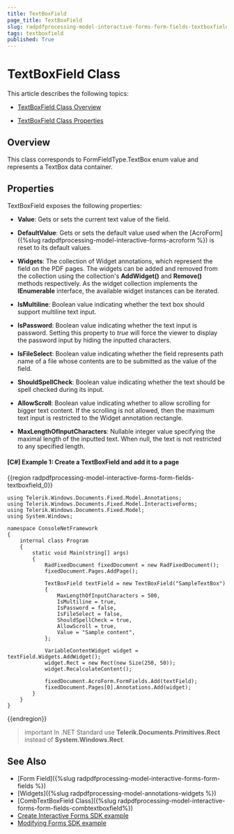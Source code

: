 ```yaml
---
title: TextBoxField 
page_title: TextBoxField 
slug: radpdfprocessing-model-interactive-forms-form-fields-textboxfield
tags: textboxfield
published: True
---
```


# TextBoxField Class

This article describes the following topics:

* [TextBoxField Class Overview](#overview)

* [TextBoxField Class Properties](#properties)


## Overview

This class corresponds to FormFieldType.TextBox enum value and represents a TextBox data container. 

## Properties

TextBoxField exposes the following properties:

* **Value**: Gets or sets the current text value of the field.

* **DefaultValue**: Gets or sets the default value used when the [AcroForm]({%slug radpdfprocessing-model-interactive-forms-acroform %}) is reset to its default values.

* **Widgets**: The collection of Widget annotations, which represent the field on the PDF pages. The widgets can be added and removed from the collection using the collection's **AddWidget()** and **Remove()** methods respectively. As the widget collection implements the **IEnumerable** interface, the available widget instances can be iterated.

* **IsMultiline**: Boolean value indicating whether the text box should support multiline text input.

* **IsPassword**: Boolean value indicating whether the text input is password. Setting this property to *true* will force the viewer to display the password input by hiding the inputted characters.

* **IsFileSelect**: Boolean value indicating whether the field represents path name of a file whose contents are to be submitted as the value of the field.

* **ShouldSpellCheck**: Boolean value indicating whether the text should be spell checked during its input.

* **AllowScroll**: Boolean value indicating whether to allow scrolling for bigger text content. If the scrolling is not allowed, then the maximum text input is restricted to the Widget annotation rectangle.

* **MaxLengthOfInputCharacters**: Nullable integer value specifying the maximal length of the inputted text. When null, the text is not restricted to any specified length.

#### **[C#] Example 1: Create a TextBoxField and add it to a page**
{{region radpdfprocessing-model-interactive-forms-form-fields-textboxfield_0}}
	
	using Telerik.Windows.Documents.Fixed.Model.Annotations;
	using Telerik.Windows.Documents.Fixed.Model.InteractiveForms;
	using Telerik.Windows.Documents.Fixed.Model;
	using System.Windows;

	namespace ConsoleNetFramework
	{
		internal class Program
		{
			static void Main(string[] args)
			{
				RadFixedDocument fixedDocument = new RadFixedDocument();
				fixedDocument.Pages.AddPage();

				TextBoxField textField = new TextBoxField("SampleTextBox")
				{
					MaxLengthOfInputCharacters = 500,
					IsMultiline = true,
					IsPassword = false,
					IsFileSelect = false,
					ShouldSpellCheck = true,
					AllowScroll = true,
					Value = "Sample content",
				};

				VariableContentWidget widget = textField.Widgets.AddWidget();
				widget.Rect = new Rect(new Size(250, 50));
				widget.RecalculateContent();

				fixedDocument.AcroForm.FormFields.Add(textField);
				fixedDocument.Pages[0].Annotations.Add(widget);
			}
		}
	}

{{endregion}}

>important In .NET Standard use __Telerik.Documents.Primitives.Rect__ instead of __System.Windows.Rect__.

## See Also

* [Form Field]({%slug radpdfprocessing-model-interactive-forms-form-fields %})
* [Widgets]({%slug radpdfprocessing-model-annotations-widgets %})
* [CombTextBoxField Class]({%slug radpdfprocessing-model-interactive-forms-form-fields-combtextboxfield%})
* [Create Interactive Forms SDK example](https://github.com/telerik/document-processing-sdk/tree/master/PdfProcessing/CreateInteractiveForms) 
* [Modifying Forms SDK example](https://github.com/telerik/document-processing-sdk/tree/master/PdfProcessing/ModifyForms) 
